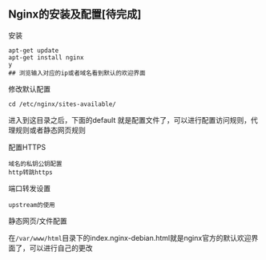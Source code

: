 ## Nginx的安装及配置[待完成]

安装

```
apt-get update
apt-get install nginx
y
## 浏览输入对应的ip或者域名看到默认的欢迎界面
```



修改默认配置

`cd /etc/nginx/sites-available/`

进入到这目录之后，下面的default 就是配置文件了，可以进行配置访问规则，代理规则或者静态网页规则

配置HTTPS

	域名的私钥公钥配置
	http转跳https

端口转发设置

`upstream的使用`

静态网页/文件配置

在`/var/www/html`目录下的index.nginx-debian.html就是nginx官方的默认欢迎界面了，可以进行自己的更改

